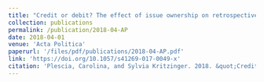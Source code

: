 ```yaml
---
title: "Credit or debit? The effect of issue ownership on retrospective economic voting"
collection: publications
permalink: /publication/2018-04-AP
date: 2018-04-01
venue: 'Acta Politica'
paperurl: '/files/pdf/publications/2018-04-AP.pdf'
link: 'https://doi.org/10.1057/s41269-017-0049-x'
citation: 'Plescia, Carolina, and Sylvia Kritzinger. 2018. &quot;Credit or debit? The effect of issue ownership on retrospective economic voting.&quot; <i>Acta Polit</i> 53: 248–268. doi.org/10.1057/s41269-017-0049-x'
---
```


